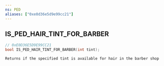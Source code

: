 ```yaml
---
ns: PED
aliases: ["0xe0d36e5d9e99cc21"]
---
```

## IS_PED_HAIR_TINT_FOR_BARBER

```c
// 0xE0D36E5D9E99CC21
bool IS_PED_HAIR_TINT_FOR_BARBER(int tint);
```

```
Returns if the specified tint is available for hair in the barber shop
```
